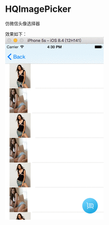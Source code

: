 # HQImagePicker
仿微信头像选择器

效果如下：<br>
![image](https://github.com/HuangQiang11/Tips/blob/master/CartAnmation/Images/1EHd5EDDXp.gif)

